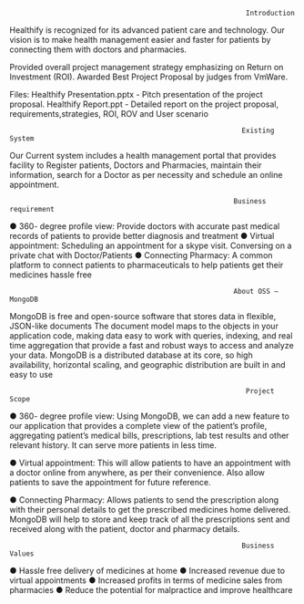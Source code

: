                                                               Introduction
Healthify is recognized for its advanced patient care and technology. Our vision is to make health management easier and faster for patients by connecting them with doctors and pharmacies.

Provided overall project management strategy emphasizing on Return on Investment (ROI). Awarded Best Project Proposal by judges from VmWare.    

Files: 
Healthify Presentation.pptx - Pitch presentation of the project proposal.
Healthify Report.ppt - Detailed report on the project proposal, requirements,strategies, ROI, ROV and User scenario 

                                                             Existing System
Our Current system includes a health management portal that provides facility to Register patients, Doctors and Pharmacies, maintain their information, search for a Doctor as per necessity and schedule an online appointment.

                                                           Business requirement

●	360- degree profile view: Provide doctors with accurate past medical records of patients to provide better diagnosis and treatment
●	Virtual appointment: Scheduling an appointment for a skype visit. Conversing on a private chat with Doctor/Patients
●	Connecting Pharmacy: A common platform to connect patients to pharmaceuticals to help patients get their medicines hassle free

                                                           About OSS – MongoDB  
MongoDB is free and open-source software that stores data in flexible, JSON-like documents
The document model maps to the objects in your application code, making data easy to work with queries, indexing, and real time aggregation that provide a fast and robust ways to access and analyze your data. MongoDB is a distributed database at its core, so high availability, horizontal scaling, and geographic distribution are built in and easy to use

                                                              Project Scope

●	360- degree profile view: Using MongoDB, we can add a new feature to our application that provides a complete view of the patient’s profile, aggregating patient’s medical bills, prescriptions, lab test results and other relevant history. It can serve more patients in less time.

●	Virtual appointment: This will allow patients to have an appointment with a doctor online from anywhere, as per their convenience. Also allow patients to save the appointment for future reference.

●	Connecting Pharmacy: Allows patients to send the prescription along with their personal details to get the prescribed medicines home delivered. MongoDB will help to store and keep track of all the prescriptions sent and received along with the patient, doctor and pharmacy details.
   
                                                             Business Values

●	Hassle free delivery of medicines at home
●	Increased revenue due to virtual appointments
●	Increased profits in terms of medicine sales from pharmacies
●	Reduce the potential for malpractice and improve healthcare
